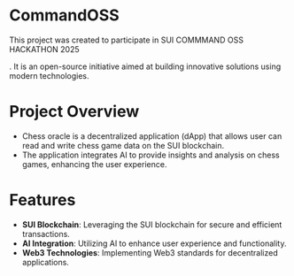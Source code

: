 # CommandOSS

This project was created to participate in SUI COMMMAND OSS HACKATHON 2025

. It is an open-source initiative aimed at building innovative solutions using modern technologies.

# Project Overview

- Chess oracle is a decentralized application (dApp) that allows user can read and write chess game data on the SUI blockchain.
- The application integrates AI to provide insights and analysis on chess games, enhancing the user experience.

# Features

- **SUI Blockchain**: Leveraging the SUI blockchain for secure and efficient transactions.
- **AI Integration**: Utilizing AI to enhance user experience and functionality.
- **Web3 Technologies**: Implementing Web3 standards for decentralized applications.
